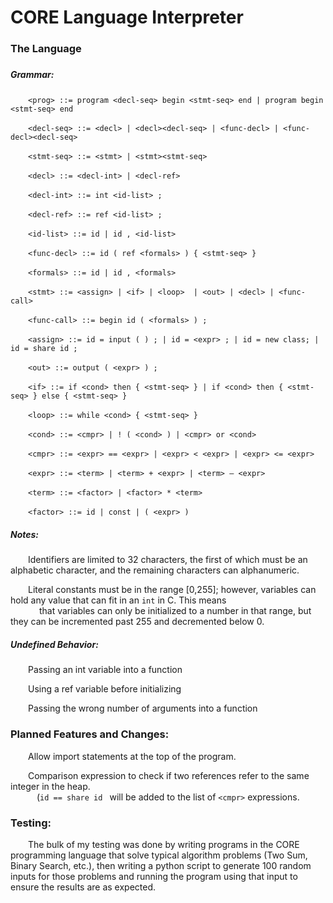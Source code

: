 <h1>CORE Language Interpreter</h1>

<h3>The Language<h3>

<h5>Grammar:</h5>
    <p>&emsp;&emsp;<code>&lt;prog> ::= program &lt;decl-seq> begin &lt;stmt-seq> end | program begin &lt;stmt-seq> end</code></p>
    <p>&emsp;&emsp;<code>&lt;decl-seq> ::= &lt;decl> | &lt;decl>&lt;decl-seq> | &lt;func-decl> | &lt;func-decl>&lt;decl-seq></code></p>
    <p>&emsp;&emsp;<code>&lt;stmt-seq> ::= &lt;stmt> | &lt;stmt>&lt;stmt-seq></code></p>
    <p>&emsp;&emsp;<code>&lt;decl> ::= &lt;decl-int> | &lt;decl-ref></code></p>
    <p>&emsp;&emsp;<code>&lt;decl-int> ::= int &lt;id-list> ;</code></p>
    <p>&emsp;&emsp;<code>&lt;decl-ref> ::= ref &lt;id-list> ;</code></p>
    <p>&emsp;&emsp;<code>&lt;id-list> ::= id | id , &lt;id-list></code></p>
    <p>&emsp;&emsp;<code>&lt;func-decl> ::= id ( ref &lt;formals> ) { &lt;stmt-seq> }</code></p>
    <p>&emsp;&emsp;<code>&lt;formals> ::= id | id , &lt;formals></code></p>
    <p>&emsp;&emsp;<code>&lt;stmt> ::= &lt;assign> | &lt;if> | &lt;loop>  | &lt;out> | &lt;decl> | &lt;func-call></code></p>
    <p>&emsp;&emsp;<code>&lt;func-call> ::= begin id ( &lt;formals> ) ;</code></p>
    <p>&emsp;&emsp;<code>&lt;assign> ::= id = input ( ) ; | id = &lt;expr> ; | id = new class; | id = share id ;</code></p>
    <p>&emsp;&emsp;<code>&lt;out> ::= output ( &lt;expr> ) ;</code></p>
    <p>&emsp;&emsp;<code>&lt;if> ::= if &lt;cond> then { &lt;stmt-seq> } | if &lt;cond> then { &lt;stmt-seq> } else { &lt;stmt-seq> }</code></p>
    <p>&emsp;&emsp;<code>&lt;loop> ::= while &lt;cond> { &lt;stmt-seq> }</code></p>
    <p>&emsp;&emsp;<code>&lt;cond> ::= &lt;cmpr> | ! ( &lt;cond> ) | &lt;cmpr> or &lt;cond></code></p>
    <p>&emsp;&emsp;<code>&lt;cmpr> ::= &lt;expr> == &lt;expr> | &lt;expr> &lt; &lt;expr> | &lt;expr> &lt;= &lt;expr></code></p>
    <p>&emsp;&emsp;<code>&lt;expr> ::= &lt;term> | &lt;term> + &lt;expr> | &lt;term> – &lt;expr></code></p>
    <p>&emsp;&emsp;<code>&lt;term> ::= &lt;factor> | &lt;factor> * &lt;term></code></p>
    <p>&emsp;&emsp;<code>&lt;factor> ::= id | const | ( &lt;expr> )</code></p>

<h5>Notes:</h5>
    <p>&emsp;&emsp;Identifiers are limited to 32 characters, the first of which must be an alphabetic character,  
    and the remaining characters can alphanumeric.</p>
    <p>&emsp;&emsp;Literal constants must be in the range [0,255]; however, variables can hold any value that can fit in an <code>int</code> in C. This means
    </br>&emsp;&emsp;&emsp; that variables can only be initialized to a number in that range, but they can be incremented past 255 and decremented below 0.</p>
<h5>Undefined Behavior:</h5> 
    <p>&emsp;&emsp;Passing an int variable into a function</p>
    <p>&emsp;&emsp;Using a ref variable before initializing</p>
    <p>&emsp;&emsp;Passing the wrong number of arguments into a function</p>

<h3>Planned Features and Changes:</h3>
    <p>&emsp;&emsp;Allow import statements at the top of the program.</p>
    <p>&emsp;&emsp;Comparison expression to check if two references refer to the same integer in the heap.
    <br>&emsp;&emsp;&emsp;(<code>id == share id </code> will be added to the list of <code>&lt;cmpr></code> expressions. </p>

<h3>Testing:</h3>
    <p>&emsp;&emsp;The bulk of my testing was done by writing programs in the CORE programming language that solve typical algorithm problems (Two Sum, Binary Search, etc.), then writing a python script to generate 100 random inputs for those problems and running the program using that input to ensure the results are as expected.</p>